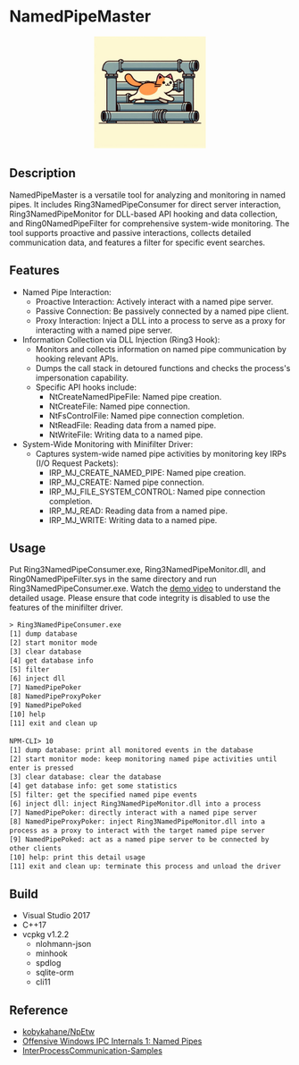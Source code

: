 # NamedPipeMaster
<p align="center">
  <img src="assets/logo.jpg" width="200px">
</p>

## Description
NamedPipeMaster is a versatile tool for analyzing and monitoring in named pipes. It includes Ring3NamedPipeConsumer for direct server interaction, Ring3NamedPipeMonitor for DLL-based API hooking and data collection, and Ring0NamedPipeFilter for comprehensive system-wide monitoring. The tool supports proactive and passive interactions, collects detailed communication data, and features a filter for specific event searches.

## Features
- Named Pipe Interaction:
    - Proactive Interaction: Actively interact with a named pipe server.
    - Passive Connection: Be passively connected by a named pipe client.
    - Proxy Interaction: Inject a DLL into a process to serve as a proxy for interacting with a named pipe server.
- Information Collection via DLL Injection (Ring3 Hook):
    - Monitors and collects information on named pipe communication by hooking relevant APIs.
    - Dumps the call stack in detoured functions and checks the process's impersonation capability.
    - Specific API hooks include:
        - NtCreateNamedPipeFile: Named pipe creation.
        - NtCreateFile: Named pipe connection.
        - NtFsControlFile: Named pipe connection completion.
        - NtReadFile: Reading data from a named pipe.
        - NtWriteFile: Writing data to a named pipe.
- System-Wide Monitoring with Minifilter Driver:
    - Captures system-wide named pipe activities by monitoring key IRPs (I/O Request Packets):
        - IRP_MJ_CREATE_NAMED_PIPE: Named pipe creation.
        - IRP_MJ_CREATE: Named pipe connection.
        - IRP_MJ_FILE_SYSTEM_CONTROL: Named pipe connection completion.
        - IRP_MJ_READ: Reading data from a named pipe.
        - IRP_MJ_WRITE: Writing data to a named pipe.


## Usage
Put Ring3NamedPipeConsumer.exe, Ring3NamedPipeMonitor.dll, and Ring0NamedPipeFilter.sys in the same directory and run Ring3NamedPipeConsumer.exe. Watch the [demo video](https://www.youtube.com/watch?v=zUiCErNHgiU) to understand the detailed usage.
Please ensure that code integrity is disabled to use the features of the minifilter driver.

```
> Ring3NamedPipeConsumer.exe
[1] dump database
[2] start monitor mode
[3] clear database
[4] get database info
[5] filter
[6] inject dll
[7] NamedPipePoker
[8] NamedPipeProxyPoker
[9] NamedPipePoked
[10] help
[11] exit and clean up

NPM-CLI> 10
[1] dump database: print all monitored events in the database
[2] start monitor mode: keep monitoring named pipe activities until enter is pressed
[3] clear database: clear the database
[4] get database info: get some statistics
[5] filter: get the specified named pipe events
[6] inject dll: inject Ring3NamedPipeMonitor.dll into a process
[7] NamedPipePoker: directly interact with a named pipe server
[8] NamedPipeProxyPoker: inject Ring3NamedPipeMonitor.dll into a process as a proxy to interact with the target named pipe server
[9] NamedPipePoked: act as a named pipe server to be connected by other clients
[10] help: print this detail usage
[11] exit and clean up: terminate this process and unload the driver
```


## Build
- Visual Studio 2017
- C++17
- vcpkg v1.2.2
    - nlohmann-json
    - minhook
    - spdlog
    - sqlite-orm
    - cli11


## Reference
- [kobykahane/NpEtw](https://github.com/kobykahane/NpEtw)
- [Offensive Windows IPC Internals 1: Named Pipes](https://csandker.io/2021/01/10/Offensive-Windows-IPC-1-NamedPipes.html)
- [InterProcessCommunication-Samples](https://github.com/csandker/InterProcessCommunication-Samples)
